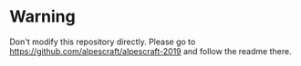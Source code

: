 # Warning

Don't modify this repository directly. Please go to  https://github.com/alpescraft/alpescraft-2019 
and follow the readme there.
 
